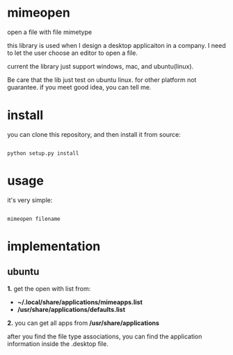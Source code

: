# mimeopen

open a file with file mimetype

this library is used when I design a desktop applicaiton in a 
company. I need to let the user choose an editor to open a file.

current the library just support windows, mac, and ubuntu(linux).

Be care that the lib just test on ubuntu linux. for other platform 
not guarantee. if you meet good idea, you can tell me.

# install

you can clone this repository, and then install it from source:

``` shell

python setup.py install

```

# usage 

it's very simple:

``` shell

mimeopen filename

```

# implementation

## ubuntu

**1.** get the open with list from:

- **~/.local/share/applications/mimeapps.list**
- **/usr/share/applications/defaults.list**

**2.** you can get all apps from **/usr/share/applications**

after you find the file type associations, you can find the application 
information inside the .desktop file.

